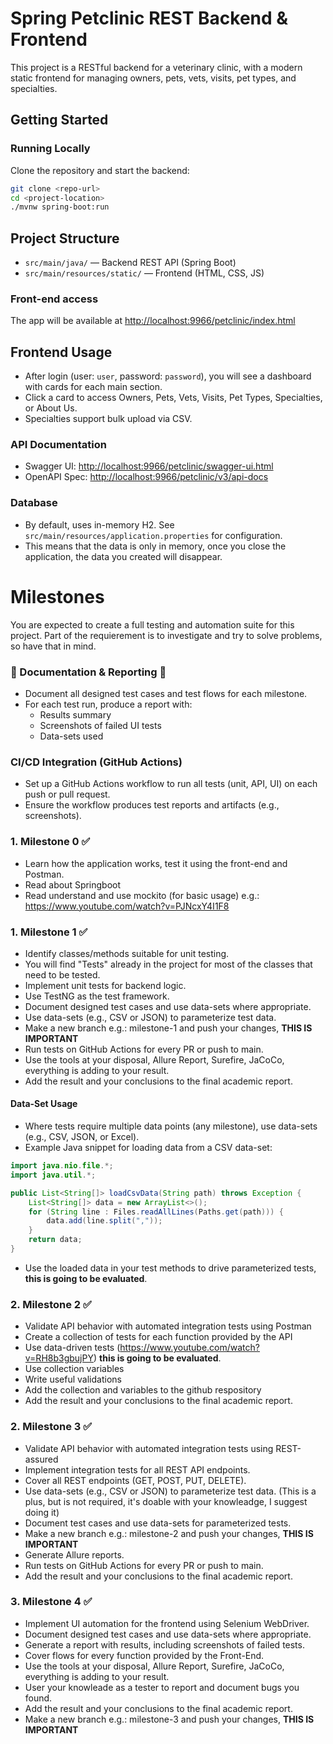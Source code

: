 # Spring Petclinic REST Backend & Frontend

This project is a RESTful backend for a veterinary clinic, with a modern static frontend for managing owners, pets, vets, visits, pet types, and specialties.

## Getting Started

### Running Locally

Clone the repository and start the backend:
```sh
git clone <repo-url>
cd <project-location>
./mvnw spring-boot:run
```

## Project Structure
- `src/main/java/` — Backend REST API (Spring Boot)
- `src/main/resources/static/` — Frontend (HTML, CSS, JS)

### Front-end access
The app will be available at [http://localhost:9966/petclinic/index.html](http://localhost:9966/petclinic/index.html)
## Frontend Usage
- After login (user: `user`, password: `password`), you will see a dashboard with cards for each main section.
- Click a card to access Owners, Pets, Vets, Visits, Pet Types, Specialties, or About Us.
- Specialties support bulk upload via CSV.

### API Documentation
- Swagger UI: [http://localhost:9966/petclinic/swagger-ui.html](http://localhost:9966/petclinic/swagger-ui.html)
- OpenAPI Spec: [http://localhost:9966/petclinic/v3/api-docs](http://localhost:9966/petclinic/v3/api-docs)

### Database
- By default, uses in-memory H2. See `src/main/resources/application.properties` for configuration.
- This means that the data is only in memory, once you close the application, the data you created will disappear.


# Milestones
You are expected to create a full testing and automation suite for this project.
Part of the requierement is to investigate and try to solve problems, so have that in mind.

###  📝 Documentation & Reporting 📝
- Document all designed test cases and test flows for each milestone.
- For each test run, produce a report with:
  - Results summary
  - Screenshots of failed UI tests
  - Data-sets used

### CI/CD Integration (GitHub Actions)
- Set up a GitHub Actions workflow to run all tests (unit, API, UI) on each push or pull request.
- Ensure the workflow produces test reports and artifacts (e.g., screenshots).


### 1. Milestone 0 ✅
- Learn how the application works, test it using the front-end and Postman.
- Read about Springboot
- Read understand and use mockito (for basic usage) e.g.: https://www.youtube.com/watch?v=PJNcxY4I1F8

### 1. Milestone 1 ✅
- Identify classes/methods suitable for unit testing.
- You will find "Tests" already in the project for most of the classes that need to be tested.
- Implement unit tests for backend logic.
- Use TestNG as the test framework.
- Document designed test cases and use data-sets where appropriate.
- Use data-sets (e.g., CSV or JSON) to parameterize test data.
- Make a new branch e.g.: milestone-1 and push your changes, **THIS IS IMPORTANT**
- Run tests on GitHub Actions for every PR or push to main.
- Use the tools at your disposal, Allure Report, Surefire, JaCoCo, everything is adding to your result.
- Add the result and your conclusions to the final academic report.

#### Data-Set Usage
- Where tests require multiple data points (any milestone), use data-sets (e.g., CSV, JSON, or Excel).
- Example Java snippet for loading data from a CSV data-set:

```java
import java.nio.file.*;
import java.util.*;

public List<String[]> loadCsvData(String path) throws Exception {
    List<String[]> data = new ArrayList<>();
    for (String line : Files.readAllLines(Paths.get(path))) {
        data.add(line.split(","));
    }
    return data;
}
```
- Use the loaded data in your test methods to drive parameterized tests, **this is going to be evaluated**.

### 2. Milestone 2 ✅
- Validate API behavior with automated integration tests using Postman
- Create a collection of tests for each function provided by the API
- Use data-driven tests (https://www.youtube.com/watch?v=RH8b3gbujPY) **this is going to be evaluated**.
- Use collection variables
- Write useful validations
- Add the collection and variables to the github respository
- Add the result and your conclusions to the final academic report.

### 2. Milestone 3 ✅
- Validate API behavior with automated integration tests using REST-assured
- Implement integration tests for all REST API endpoints.
- Cover all REST endpoints (GET, POST, PUT, DELETE).
- Use data-sets (e.g., CSV or JSON) to parameterize test data. (This is a plus, but is not required, it's doable with your knowleadge, I suggest doing it)
- Document test cases and use data-sets for parameterized tests.
- Make a new branch e.g.: milestone-2 and push your changes, **THIS IS IMPORTANT**
- Generate Allure reports.
- Run tests on GitHub Actions for every PR or push to main.
- Add the result and your conclusions to the final academic report.

### 3. Milestone 4 ✅
- Implement UI automation for the frontend using Selenium WebDriver.
- Document designed test cases and use data-sets where appropriate.
- Generate a report with results, including screenshots of failed tests.
- Cover flows for every function provided by the Front-End.
- Use the tools at your disposal, Allure Report, Surefire, JaCoCo, everything is adding to your result.
- User your knowleade as a tester to report and document bugs you found.
- Add the result and your conclusions to the final academic report.
- Make a new branch e.g.: milestone-3 and push your changes, **THIS IS IMPORTANT**